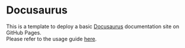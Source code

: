 # Docusaurus
This is a template to deploy a basic [Docusaurus](https://docusaurus.io/docs) documentation site on GitHub Pages.   
Please refer to the usage guide [here](https://therepos.github.io/docusaurus/about).
